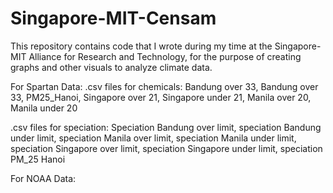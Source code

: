 # Singapore-MIT-Censam
This repository contains code that I wrote during my time at the Singapore-MIT Alliance for Research and Technology, for the purpose of creating graphs and other visuals to analyze climate data.


For Spartan Data:
.csv files for chemicals:
Bandung over 33, Bandung over 33, PM25_Hanoi, Singapore over 21, Singapore under 21, Manila over 20, Manila under 20

.csv files for speciation:
Speciation Bandung over limit, speciation Bandung under limit, speciation Manila over limit, speciation Manila under limit, speciation Singapore over limit, speciation Singapore under limit, speciation PM_25 Hanoi

For NOAA Data:
